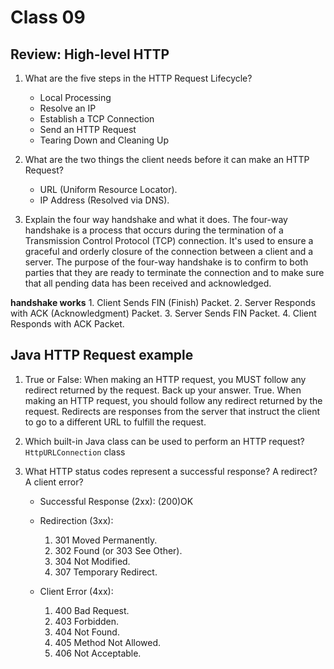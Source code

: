 # Class 09

## Review: High-level HTTP

   1.  What are the five steps in the HTTP Request Lifecycle?
       - Local Processing
       - Resolve an IP
       - Establish a TCP Connection
       - Send an HTTP Request
       - Tearing Down and Cleaning Up
       
   2.  What are the two things the client needs before it can make an HTTP Request?
       - URL (Uniform Resource Locator).
       - IP Address (Resolved via DNS).
       
   3.  Explain the four way handshake and what it does.
       The four-way handshake is a process that occurs during the termination of a Transmission Control Protocol 
       (TCP) connection. It's used to ensure a graceful and orderly closure of the connection between a client and 
       a server. The purpose of the four-way handshake is to confirm to both parties that they are ready to terminate 
       the connection and to make sure that all pending data has been received and acknowledged.
 
   **handshake works**
      1. Client Sends FIN (Finish) Packet.
      2. Server Responds with ACK (Acknowledgment) Packet.
      3. Server Sends FIN Packet.
      4. Client Responds with ACK Packet.


## Java HTTP Request example 

   1. True or False: When making an HTTP request, you MUST follow any redirect returned by the request. 
      Back up your answer.
      True. When making an HTTP request, you should follow any redirect returned by the request. Redirects 
      are responses from the server that instruct the client to go to a different URL to fulfill the request. 
     
   2. Which built-in Java class can be used to perform an HTTP request?
      `HttpURLConnection` class

   3. What HTTP status codes represent a successful response? A redirect? A client error?
      - Successful Response (2xx): (200)OK
      - Redirection (3xx): 
        1. 301 Moved Permanently.
        2. 302 Found (or 303 See Other).
        3. 304 Not Modified.
        4. 307 Temporary Redirect.

      - Client Error (4xx):
        1. 400 Bad Request.
        2. 403 Forbidden.
        3. 404 Not Found.
        4. 405 Method Not Allowed. 
        5. 406 Not Acceptable.


